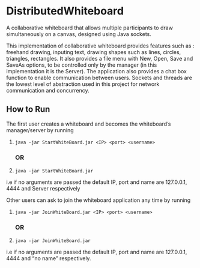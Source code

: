# DistributedWhiteboard
A collaborative whiteboard that allows multiple participants to draw simultaneously on a canvas, designed using Java sockets.


This implementation of collaborative whiteboard provides features such as : freehand drawing, inputing text, drawing shapes such as lines, circles, triangles, rectangles. It also provides a file menu with New, Open, Save and SaveAs options, to be controlled only by the manager (in this implementation it is the Server). The application also provides a chat box function to enable communication between users. Sockets and threads are the lowest level of abstraction used in this project for network communication and concurrency. 

## How to Run 
The first user creates a whiteboard and becomes the whiteboard’s manager/server by running 

1. ```java -jar StartWhiteBoard.jar <IP> <port> <username> ```

    ### OR

2. ```java -jar StartWhiteBoard.jar```

i.e if no arguments are passed the default IP, port and name are 127.0.0.1, 4444 and Server respectively 


Other users can ask to join the whiteboard application any time by running 

1. ```java -jar JoinWhiteBoard.jar <IP> <port> <username> ```

    ### OR

2. ```java -jar JoinWhiteBoard.jar ```

i.e if no arguments are passed  the default IP, port and name are 127.0.0.1, 4444 and “no name” respectively.
